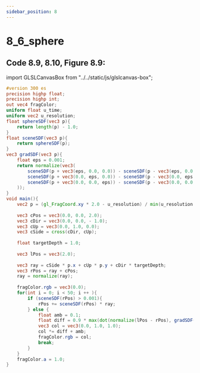 ```yaml
---
sidebar_position: 8
---
```


# 8_6_sphere
## Code 8.9, 8.10, Figure 8.9: 

import GLSLCanvasBox from "../../static/js/glslcanvas-box";

<GLSLCanvasBox
  baseUrl='/MathOfRealTimeGraphics-samples'  fragUrl='/frags/ch8/8_6_sphere.frag'
/>

```glsl showLineNumbers title="8_6_sphere.frag"
#version 300 es
precision highp float;
precision highp int;
out vec4 fragColor;
uniform float u_time;
uniform vec2 u_resolution;
float sphereSDF(vec3 p){
    return length(p) - 1.0;
}
float sceneSDF(vec3 p){
    return sphereSDF(p);
}
vec3 gradSDF(vec3 p){
    float eps = 0.001;
    return normalize(vec3(
        sceneSDF(p + vec3(eps, 0.0, 0.0)) - sceneSDF(p - vec3(eps, 0.0, 0.0)),
        sceneSDF(p + vec3(0.0, eps, 0.0)) - sceneSDF(p - vec3(0.0, eps, 0.0)),
        sceneSDF(p + vec3(0.0, 0.0, eps)) - sceneSDF(p - vec3(0.0, 0.0, eps))
    ));
}
void main(){
    vec2 p = (gl_FragCoord.xy * 2.0 - u_resolution) / min(u_resolution.x, u_resolution.y);
    
    vec3 cPos = vec3(0.0, 0.0, 2.0);
    vec3 cDir = vec3(0.0, 0.0, - 1.0);
    vec3 cUp = vec3(0.0, 1.0, 0.0);
    vec3 cSide = cross(cDir, cUp);
    
    float targetDepth = 1.0;
    
    vec3 lPos = vec3(2.0);
    
    vec3 ray = cSide * p.x + cUp * p.y + cDir * targetDepth;
    vec3 rPos = ray + cPos;
    ray = normalize(ray);
    
    fragColor.rgb = vec3(0.0);
    for(int i = 0; i < 50; i ++ ){
        if (sceneSDF(rPos) > 0.001){
            rPos += sceneSDF(rPos) * ray;
        } else {
            float amb = 0.1;
            float diff = 0.9 * max(dot(normalize(lPos - rPos), gradSDF(rPos)), 0.0);
            vec3 col = vec3(0.0, 1.0, 1.0);
            col *= diff + amb;
            fragColor.rgb = col;
            break;
        }
    }
    fragColor.a = 1.0;
}
```
